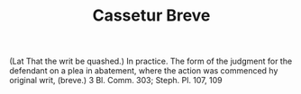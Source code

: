 ---
title: Cassetur Breve
letter: C
permalink: "/definitions/bld-cassetur-breve.html"
body: "(Lat That the writ be quashed.) In practice. The form of the judgment for the
  defendant on a plea in abatement, where the action was commenced hy original writ,
  (breve.) 3 Bl. Comm. 303; Steph. Pl. 107, 109"
published_at: '2018-07-07'
source: Black's Law Dictionary 2nd Ed (1910)
layout: post
---